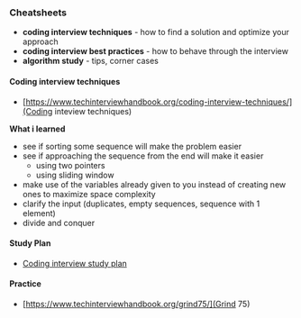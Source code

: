 ### Cheatsheets
- **coding interview techniques** - how to find a solution and optimize your approach
- **coding interview best practices** - how to behave through the interview
- **algorithm study** - tips, corner cases

#### Coding interview techniques
- [https://www.techinterviewhandbook.org/coding-interview-techniques/](Coding inteview techniques)

**What i learned**
- see if sorting some sequence will make the problem easier
- see if approaching the sequence from the end will make it easier
	- using two pointers
	- using sliding window
- make use of the variables already given to you instead of creating new ones to maximize space complexity
- clarify the input (duplicates, empty sequences, sequence with 1 element)
- divide and conquer

#### Study Plan
- [Coding interview study plan](https://www.techinterviewhandbook.org/coding-interview-study-plan/)

#### Practice
- [https://www.techinterviewhandbook.org/grind75/](Grind 75)
